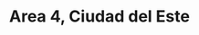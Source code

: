 ---
title: Area 4, Ciudad del Este
url: /area-4-ciudad-del-este/
latitude: -25.539
longitude: -54.623
---